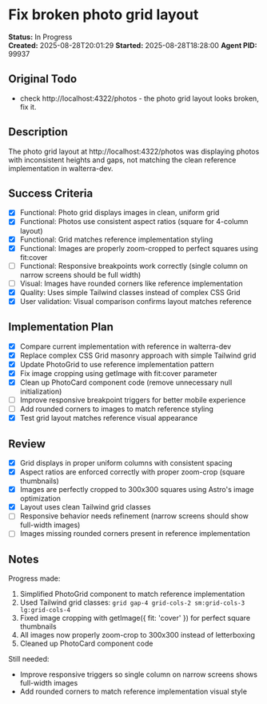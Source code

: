 # Fix broken photo grid layout

**Status:** In Progress  
**Created:** 2025-08-28T20:01:29
**Started:** 2025-08-28T18:28:00
**Agent PID:** 99937

## Original Todo

- check http://localhost:4322/photos - the photo grid layout looks broken, fix it.

## Description

The photo grid layout at http://localhost:4322/photos was displaying photos with inconsistent heights and gaps, not matching the clean reference implementation in walterra-dev.

## Success Criteria

- [x] Functional: Photo grid displays images in clean, uniform grid
- [x] Functional: Photos use consistent aspect ratios (square for 4-column layout)
- [x] Functional: Grid matches reference implementation styling
- [x] Functional: Images are properly zoom-cropped to perfect squares using fit:cover
- [ ] Functional: Responsive breakpoints work correctly (single column on narrow screens should be full width)
- [ ] Visual: Images have rounded corners like reference implementation
- [x] Quality: Uses simple Tailwind classes instead of complex CSS Grid
- [x] User validation: Visual comparison confirms layout matches reference

## Implementation Plan

- [x] Compare current implementation with reference in walterra-dev
- [x] Replace complex CSS Grid masonry approach with simple Tailwind grid
- [x] Update PhotoGrid to use reference implementation pattern
- [x] Fix image cropping using getImage with fit:cover parameter
- [x] Clean up PhotoCard component code (remove unnecessary null initialization)
- [ ] Improve responsive breakpoint triggers for better mobile experience
- [ ] Add rounded corners to images to match reference styling
- [x] Test grid layout matches reference visual appearance

## Review

- [x] Grid displays in proper uniform columns with consistent spacing
- [x] Aspect ratios are enforced correctly with proper zoom-crop (square thumbnails)
- [x] Images are perfectly cropped to 300x300 squares using Astro's image optimization
- [x] Layout uses clean Tailwind grid classes
- [ ] Responsive behavior needs refinement (narrow screens should show full-width images)
- [ ] Images missing rounded corners present in reference implementation

## Notes

Progress made:

1. Simplified PhotoGrid component to match reference implementation
2. Used Tailwind grid classes: `grid gap-4 grid-cols-2 sm:grid-cols-3 lg:grid-cols-4`
3. Fixed image cropping with getImage({ fit: 'cover' }) for perfect square thumbnails
4. All images now properly zoom-crop to 300x300 instead of letterboxing
5. Cleaned up PhotoCard component code

Still needed:

- Improve responsive triggers so single column on narrow screens shows full-width images
- Add rounded corners to match reference implementation visual style
